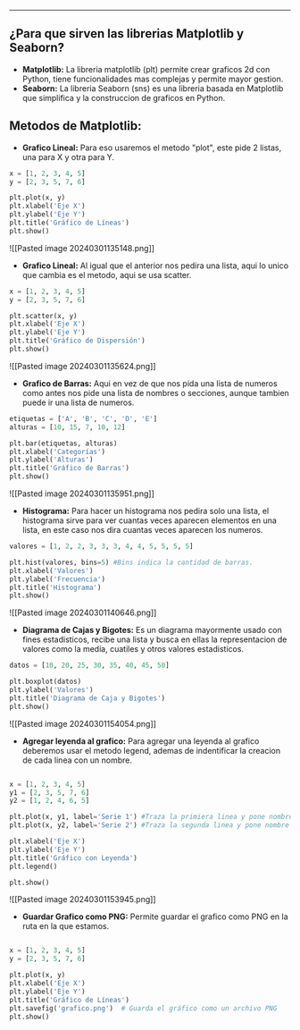 
---
## ¿Para que sirven las librerias Matplotlib y Seaborn?

- **Matplotlib:**
	 La libreria matplotlib (plt) permite crear graficos 2d con Python, tiene funcionalidades mas complejas y permite mayor gestion.
- **Seaborn:**
	 La libreria Seaborn (sns) es una libreria basada en Matplotlib que simplifica y  la construccion de graficos en Python.

## Metodos de Matplotlib:
- **Grafico Lineal:**
	 Para eso usaremos el metodo "plot", este pide 2 listas, una para X y otra para Y.

```python
x = [1, 2, 3, 4, 5]
y = [2, 3, 5, 7, 6]

plt.plot(x, y)
plt.xlabel('Eje X')
plt.ylabel('Eje Y')
plt.title('Gráfico de Líneas')
plt.show()
```

![[Pasted image 20240301135148.png]]

- **Grafico Lineal:**
	 Al igual que el anterior  nos pedira una lista, aqui lo unico que cambia es el metodo, aqui se usa scatter. 
```python
x = [1, 2, 3, 4, 5]
y = [2, 3, 5, 7, 6]

plt.scatter(x, y)
plt.xlabel('Eje X')
plt.ylabel('Eje Y')
plt.title('Gráfico de Dispersión')
plt.show()

```

![[Pasted image 20240301135624.png]]

- **Grafico de Barras:**
	 Aqui en vez de que nos pida una lista de numeros como antes nos pide una lista de nombres o secciones, aunque tambien puede ir una lista de numeros.
	 
```python
etiquetas = ['A', 'B', 'C', 'D', 'E']
alturas = [10, 15, 7, 10, 12]

plt.bar(etiquetas, alturas)
plt.xlabel('Categorías')
plt.ylabel('Alturas')
plt.title('Gráfico de Barras')
plt.show()
```

![[Pasted image 20240301135951.png]]

- **Histograma:**
	 Para hacer un histograma nos pedira solo una lista, el histograma sirve para ver cuantas veces aparecen elementos en una lista, en este caso nos dira cuantas veces aparecen los numeros.
```python
valores = [1, 2, 2, 3, 3, 3, 4, 4, 5, 5, 5, 5]

plt.hist(valores, bins=5) #Bins indica la cantidad de barras.
plt.xlabel('Valores')
plt.ylabel('Frecuencia')
plt.title('Histograma')
plt.show()

```


![[Pasted image 20240301140646.png]]

- **Diagrama de Cajas y Bigotes:**
	 Es un diagrama mayormente usado con fines estadisticos, recibe una lista y busca en ellas la representacion de valores como la media, cuatiles y otros valores estadisticos.
	 
```python
datos = [10, 20, 25, 30, 35, 40, 45, 50]

plt.boxplot(datos)
plt.ylabel('Valores')
plt.title('Diagrama de Caja y Bigotes')
plt.show()

```

![[Pasted image 20240301154054.png]]

- **Agregar leyenda al grafico:**
	 Para agregar una leyenda al grafico deberemos usar el metodo legend, ademas de indentificar la creacion de cada linea con un nombre.
	 
```python

x = [1, 2, 3, 4, 5]
y1 = [2, 3, 5, 7, 6]
y2 = [1, 2, 4, 6, 5]

plt.plot(x, y1, label='Serie 1') #Traza la primiera linea y pone nombre
plt.plot(x, y2, label='Serie 2') #Traza la segunda linea y pone nombre

plt.xlabel('Eje X')
plt.ylabel('Eje Y')
plt.title('Gráfico con Leyenda')
plt.legend()

plt.show()


```
	 
![[Pasted image 20240301153945.png]]


- **Guardar Grafico como PNG:**
	 Permite guardar el grafico como PNG en la ruta en la que estamos.
```python

x = [1, 2, 3, 4, 5]
y = [2, 3, 5, 7, 6]

plt.plot(x, y)
plt.xlabel('Eje X')
plt.ylabel('Eje Y')
plt.title('Gráfico de Líneas')
plt.savefig('grafico.png')  # Guarda el gráfico como un archivo PNG
plt.show()


```






